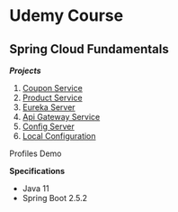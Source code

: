 # Udemy Course

## Spring Cloud Fundamentals

**_Projects_**

1. [Coupon Service](https://github.com/brunomilitzer/Spring-Cloud/tree/master/couponservice)
2. [Product Service](https://github.com/brunomilitzer/Spring-Cloud/tree/master/productservice)
3. [Eureka Server](https://github.com/brunomilitzer/Spring-Cloud/tree/master/eurekaserver)
4. [Api Gateway Service](https://github.com/brunomilitzer/Spring-Cloud/tree/master/apigatewayservice)
5. [Config Server](https://github.com/brunomilitzer/Spring-Cloud/tree/master/configserver)
6. [Local Configuration](https://github.com/brunomilitzer/Spring-Cloud/tree/master/localconfiguration)

Profiles Demo

**Specifications**

* Java 11
* Spring Boot 2.5.2